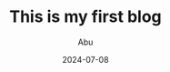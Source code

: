 ---
title: "This is my first blog"                         
author: "Abu"  
description : "This is description"    
date: 2024-07-08        

tags : [                                    
"My blog tages",
]
categories : [                              
"My blog categories",
]
keywords : [                                
"My blog keywords",
]
---
